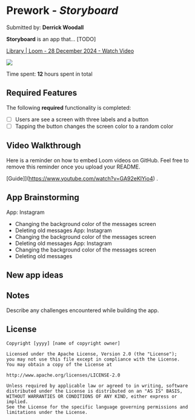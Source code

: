 # Prework - *Storyboard*

Submitted by: **Derrick Woodall**

**Storyboard** is an app that... [TODO] 
<div>
    <a href="https://www.loom.com/share/a39e3947e35d48888a1e00a16bde3918">
      <p>Library | Loom - 28 December 2024 - Watch Video</p>
    </a>
    <a href="https://www.loom.com/share/a39e3947e35d48888a1e00a16bde3918">
      <img style="max-width:300px;" src="https://cdn.loom.com/sessions/thumbnails/a39e3947e35d48888a1e00a16bde3918-084f3235216133e4-full-play.gif">
    </a>
  </div>

Time spent: **12** hours spent in total

## Required Features

The following **required** functionality is completed:

- [ ] Users are see a screen with three labels and a button
- [ ] Tapping the button changes the screen color to a random color
 
## Video Walkthrough

Here is a reminder on how to embed Loom videos on GitHub. Feel free to remove this reminder once you upload your README. 

[Guide]](https://www.youtube.com/watch?v=GA92eKlYio4) .

## App Brainstorming 

App: Instagram
 - Changing the background color of the messages screen
 - Deleting old messages
App: Instagram
 - Changing the background color of the messages screen
 - Deleting old messages
App: Instagram
 - Changing the background color of the messages screen
 - Deleting old messages
   
New app ideas
 -
 

## Notes

Describe any challenges encountered while building the app.

## License

    Copyright [yyyy] [name of copyright owner]

    Licensed under the Apache License, Version 2.0 (the "License");
    you may not use this file except in compliance with the License.
    You may obtain a copy of the License at

    http://www.apache.org/licenses/LICENSE-2.0

    Unless required by applicable law or agreed to in writing, software
    distributed under the License is distributed on an "AS IS" BASIS,
    WITHOUT WARRANTIES OR CONDITIONS OF ANY KIND, either express or implied.
    See the License for the specific language governing permissions and
    limitations under the License.
